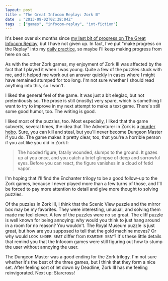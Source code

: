 ```yaml
---
layout: post
title : "The Great Infocom Replay: Zork Ⅲ"
date  : "2013-09-02T02:38:04Z"
tags  : ["games", "infocom-replay", "int-fiction"]
---
```

It's been over six months since [my last bit of progress on The Great Infocom
Replay](http://rjbs.manxome.org/rubric/entry/1985), but I have not given up.
In fact, I've put "make progress on the Replay" into my [daily
practice](http://tdp.me/person/rjbs), so maybe I'll keep making progress from
here on out.

As with the other Zork games, my enjoyment of Zork Ⅲ was affected by the fact
that I played it when I was young.  Quite a few of the puzzles stuck with me,
and it helped me work out an answer quickly in cases where I might have
remained stumped for too long.  I'm not sure whether I should read anything
into this, so I won't.

I liked the general feel of the game.  It was just a bit elegiac, but not
pretentiously so.  The prose is still (mostly) very spare, which is something I
want to try to improve in my next attempt to make a text game.  There's still
some good humor, too.  The writing is good.

I liked most of the puzzles, too.  Most especially, I liked that the game
subverts, several times, the idea that The Adventurer in Zork is a [murder
hobo](http://1d4chan.org/wiki/Murderhobo).  Sure, you can kill and steal, but
you'll never become Dungeon Master if you do.  The game makes it pretty clear,
too, that you're a horrible person if you act like you did in Zork Ⅰ:

> The hooded figure, fatally wounded, slumps to the ground. It gazes up at you
> once, and you catch a brief glimpse of deep and sorrowful eyes. Before you can
> react, the figure vanishes in a cloud of fetid vapor.

I'm hoping that I'll find the Enchanter trilogy to be a good follow-up to the
Zork games, because I never played more than a few turns of those, and I'll be
forced to pay more attention to detail and give more thought to solving
puzzles.

Of the puzzles in Zork Ⅲ, I think that the Scenic View puzzle and the mirror
box may be my favorites.  They were interesting, unusual, and solving them made
me feel clever.  A few of the puzzles were no so great.  The cliff puzzle is
well known for being annoying: why would you think to just hang around in a
room for no reason?  You wouldn't.  The Royal Museum puzzle is just great, but
how are you supposed to tell that the gold machine moves?  Or why would `LOOK
UNDER SEAT` differ from `EXAMINE SEAT`?  It's these little details that remind
you that the Infocom games were still figuring out how to stump the user
without annoying the user.

The Dungeon Master was a good ending for the Zork trilogy.  I'm not sure
whether it's the best of the three games, but I think that they form a nice
set.  After feeling sort of let down by Deadline, Zork Ⅲ has me feeling
reinvigorated.  Next up: Starcross!

